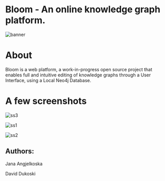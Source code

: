 # Bloom - An online knowledge graph platform.
![banner](https://github.com/user-attachments/assets/93ce3d16-fc41-47d0-9dd9-6c2d7df7c7da)

# About
Bloom is a web platform, a work-in-progress open source project that enables full and intuitive editing of knowledge graphs through a User Interface, using a Local Neo4j Database.

# A few screenshots
![ss3](https://github.com/user-attachments/assets/ad64f43e-45b1-4456-8922-25faf94f1baa)

![ss1](https://github.com/user-attachments/assets/74901d19-d14a-4b27-9c2c-aa2264752e44)

![ss2](https://github.com/user-attachments/assets/e76c38b9-268d-404d-b6d1-ce09798a59a5)


## Authors:

Jana Angjelkoska

David Dukoski
